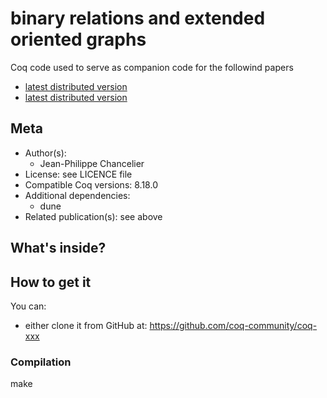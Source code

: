 # binary relations and extended oriented graphs

Coq code used to serve as companion code for the followind papers
- [latest distributed version](https://github.com/coq-community/coq-dpdgraph/releases)
- [latest distributed version](https://github.com/coq-community/coq-dpdgraph/releases)

## Meta

- Author(s):
  - Jean-Philippe Chancelier
- License: see LICENCE file
- Compatible Coq versions: 8.18.0
- Additional dependencies:
  - dune
- Related publication(s): see above

## What's inside?

## How to get it

You can:
- either clone it from GitHub at: https://github.com/coq-community/coq-xxx

### Compilation

 make


    

